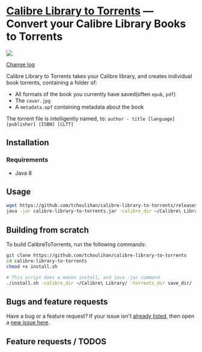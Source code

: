 [Calibre Library to Torrents]() &mdash; Convert your Calibre Library Books to Torrents
==========
![](http://img.shields.io/version/0.0.1.png?color=green)


[Change log](https://github.com/tchoulihan/calibre-library-to-torrents/releases)


Calibre Library to Torrents takes your Calibre library, and creates individual book torrents, containing a folder of:
* All formats of the book you currently have saved(often `epub`, `pdf`)
* The `cover.jpg`
* A `metadata.opf` containing metadata about the book

The torrent file is intelligently named, to:
`author - title [language] [publisher] [ISBN] [CLTT]`


## Installation
### Requirements
- Java 8


## Usage
```sh
wget https://github.com/tchoulihan/calibre-library-to-torrents/releases/download/0.0.1/calibre-library-to-torrents.jar
java -jar calibre-library-to-torrents.jar -calibre_dir ~/Calibre\ Library/ -torrents_dir save_dir/
```
## Building from scratch

To build CalibreToTorrents, run the following commands:
```sh
git clone https://github.com/tchoulihan/calibre-library-to-torrents
cd calibre-library-to-torrents
chmod +x install.sh

# This script does a maven install, and java -jar command
./install.sh -calibre_dir ~/Calibre\ Library/ -torrents_dir save_dir/
```

## Bugs and feature requests
Have a bug or a feature request? If your issue isn't [already listed](https://github.com/tchoulihan/calibre-library-to-torrents/issues/), then open a [new issue here](https://github.com/tchoulihan/calibre-library-to-torrents/issues/new).

## Feature requests / TODOS

